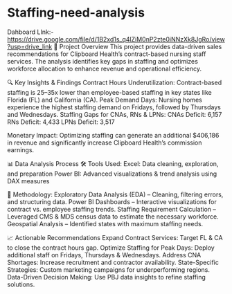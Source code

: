 # Staffing-need-analysis
Dahboard LInk:- https://drive.google.com/file/d/1B2xd1s_q4lZiM0nP2zte0iNNzXk8JgRo/view?usp=drive_link
                                                                                                                                                                                                                  📌 Project Overview
This project provides data-driven sales recommendations for Clipboard Health’s contract-based nursing staff services. The analysis identifies key gaps in staffing and optimizes workforce allocation to enhance revenue and operational efficiency.

🔍 Key Insights & Findings
Contract Hours Underutilization: Contract-based staffing is 25–35x lower than employee-based staffing in key states like Florida (FL) and California (CA).
Peak Demand Days: Nursing homes experience the highest staffing demand on Fridays, followed by Thursdays and Wednesdays.
Staffing Gaps for CNAs, RNs & LPNs:
CNAs Deficit: 6,157
RNs Deficit: 4,433
LPNs Deficit: 3,517

Monetary Impact: Optimizing staffing can generate an additional $406,186 in revenue and significantly increase Clipboard Health’s commission earnings.

📊 Data Analysis Process
🛠 Tools Used:
Excel: Data cleaning, exploration, and preparation
Power BI: Advanced visualizations & trend analysis using DAX measures

🔄 Methodology:
Exploratory Data Analysis (EDA) – Cleaning, filtering errors, and structuring data.
Power BI Dashboards – Interactive visualizations for contract vs. employee staffing trends.
Staffing Requirement Calculation – Leveraged CMS & MDS census data to estimate the necessary workforce.
Geospatial Analysis – Identified states with maximum staffing needs.

📈 Actionable Recommendations
Expand Contract Services: Target FL & CA to close the contract hours gap.
Optimize Staffing for Peak Days: Deploy additional staff on Fridays, Thursdays & Wednesdays.
Address CNA Shortages: Increase recruitment and contractor availability.
State-Specific Strategies: Custom marketing campaigns for underperforming regions.
Data-Driven Decision Making: Use PBJ data insights to refine staffing solutions.
